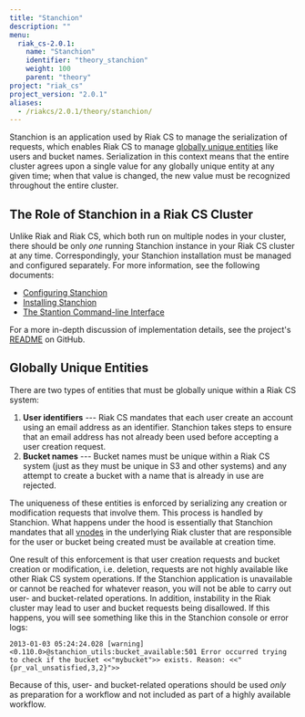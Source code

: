 ```yaml
---
title: "Stanchion"
description: ""
menu:
  riak_cs-2.0.1:
    name: "Stanchion"
    identifier: "theory_stanchion"
    weight: 100
    parent: "theory"
project: "riak_cs"
project_version: "2.0.1"
aliases:
  - /riakcs/2.0.1/theory/stanchion/
---
```


Stanchion is an application used by Riak CS to manage the serialization
of requests, which enables Riak CS to manage [globally unique entities](#Globally-Unique-Entities) like users and bucket names. Serialization in this context means that the entire cluster agrees upon a single value for any globally unique entity at any given time; when that value is changed, the new value must be recognized throughout the entire cluster.

## The Role of Stanchion in a Riak CS Cluster

Unlike Riak and Riak CS, which both run on multiple nodes in your
cluster, there should be only _one_ running Stanchion instance in your
Riak CS cluster at any time. Correspondingly, your Stanchion
installation must be managed and configured separately. For more
information, see the following documents:

* [Configuring Stanchion](/riak/cs/2.0.1/cookbooks/configuration/stanchion)
* [Installing Stanchion](/riak/cs/2.0.1/cookbooks/installing#Installing-Stanchion-on-a-Node)
* [The Stantion Command-line Interface](/riak/cs/2.0.1/cookbooks/command-line-tools#stanchion)

For a more in-depth discussion of implementation details, see the
project's
[README](https://github.com/basho/stanchion/blob/master/README.org) on
GitHub.

## Globally Unique Entities

There are two types of entities that must be globally unique within a
Riak CS system:

1. **User identifiers** --- Riak CS mandates that each user create an
account using an email address as an identifier. Stanchion takes steps
to ensure that an email address has not already been used before
accepting a user creation request.
2. **Bucket names** --- Bucket names must be unique within a Riak CS
system (just as they must be unique in S3 and other systems) and any
attempt to create a bucket with a name that is already in use are
rejected.

The uniqueness of these entities is enforced by serializing any creation
or modification requests that involve them. This process is handled by
Stanchion. What happens under the hood is essentially that Stanchion
mandates that all [vnodes](/riak/kv/2.1.3/learn/glossary#vnode) in the underlying Riak cluster that are responsible for the user or bucket being created must be available at creation time.

One result of this enforcement is that user creation requests and bucket
creation or modification, i.e. deletion, requests are not highly
available like other Riak CS system operations. If the Stanchion
application is unavailable or cannot be reached for whatever reason,
you will not be able to carry out user- and bucket-related operations.
In addition, instability in the Riak cluster may lead to user and bucket
requests being disallowed. If this happens, you will see something like
this in the Stanchion console or error logs:

```log
2013-01-03 05:24:24.028 [warning] <0.110.0>@stanchion_utils:bucket_available:501 Error occurred trying to check if the bucket <<"mybucket">> exists. Reason: <<"{pr_val_unsatisfied,3,2}">>
```

Because of this, user- and bucket-related operations should be used
_only_ as preparation for a workflow and not included as part of a
highly available workflow.
